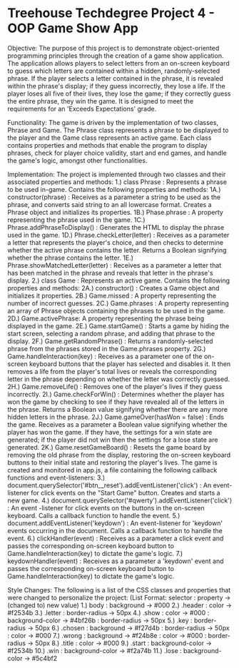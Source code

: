# Treehouse Techdegree Project 4 - OOP Game Show App

Objective:
  The purpose of this project is to demonstrate object-oriented programming
  principles through the creation of a game show application. The application
  allows players to select letters from an on-screen keyboard to guess which
  letters are contained within a hidden, randomly-selected phrase. If the
  player selects a letter contained in the phrase, it is revealed within the
  phrase's display; if they guess incorrectly, they lose a life. If the player
  loses all five of their lives, they lose the game; if they correctly guess
  the entire phrase, they win the game. It is designed to meet the requirements
  for an 'Exceeds Expectations' grade.

Functionality:
  The game is driven by the implementation of two classes, Phrase and Game. The
  Phrase class represents a phrase to be displayed to the player and the Game
  class represents an active game. Each class contains properties and methods
  that enable the program to display phrases, check for player choice validity,
  start and end games, and handle the game's logic, amongst other
  functionalities.

Implementation:
  The project is implemented through two classes and their associated properties
  and methods:
  1.) class Phrase : Represents a phrase to be used in-game. Contains the
      following properties and methods:
      1A.) constructor(phrase) : Receives as a parameter a string to be used as
           the phrase, and converts said string to an all lowercase format.
           Creates a Phrase object and initializes its properties.
      1B.) Phase.phrase : A property representing the phrase used in the game.
      1C.) Phrase.addPhraseToDisplay() : Generates the HTML to display the
           phrase used in the game.
      1D.) Phrase.checkLetter(letter) : Receives as a parameter a letter that
           represents the player's choice, and then checks to determine whether
           the active phrase contains the letter. Returns a Boolean signifying
           whether the phrase contains the letter.
      1E.) Phrase.showMatchedLetter(letter) : Receives as a parameter a letter
           that has been matched in the phrase and reveals that letter in the
           phrase's display.
  2.) class Game : Represents an active game. Contains the following properties
      and methods:
      2A.) constructor() : Creates a Game object and initializes it properties.
      2B.) Game.missed : A property representing the number of incorrect
           guesses.
      2C.) Game.phrases : A property representing an array of Phrase objects
           containing the phrases to be used in the game.
      2D.) Game.activePhrase: A property representing the phrase being displayed
           in the game.
      2E.) Game.startGame() : Starts a game by hiding the start screen,
           selecting a random phrase, and adding that phrase to the display.
      2F.) Game.getRandomPhrase() : Returns a randomly-selected phrase from the
           phrases stored in the Game.phrases property.
      2G.) Game.handleInteraction(key) : Receives as a parameter one of the
           on-screen keyboard buttons that the player has selected and disables
           it. It then removes a life from the player's total lives or reveals
           the corresponding letter in the phrase depending on whether the
           letter was correctly guessed.
      2H.) Game.removeLife() : Removes one of the player's lives if they guess
           incorrectly.
      2I.) Game.checkForWin() : Determines whether the player has won the game
           by checking to see if they have revealed all of the letters in the
           phrase. Returns a Boolean value signifying whether there are any
           more hidden letters in the phrase.
      2J.) Game.gameOver(hasWon = false) : Ends the game. Receives as a
           parameter a Boolean value signifying whether the player has won the
           game. If they have, the settings for a win state are generated; if
           the player did not win then the settings for a lose state are
           generated.
      2K.) Game.resetGameBoard() : Resets the game board by removing the old
           phrase from the display, restoring the on-screen keyboard buttons to
           their initial state and restoring the player's lives.
  The game is created and monitored in app.js, a file containing the following
  callback functions and event-listeners:
      3.) document.querySelector('#btn__reset').addEventListener('click') : An
          event-listener for click events on the "Start Game" button. Creates
          and starts a new game.
      4.) document.querySelector('#qwerty').addEventListener('click') : An event
          -listener for click events on the buttons in the on-screen keyboard.
          Calls a callback function to handle the event.
      5.) document.addEventListener('keydown') : An event-listener for 'keydown'
          events occurring in the document. Calls a callback function to handle
          the event.
      6.) clickHandler(event) : Receives as a parameter a click event and
          passes the corresponding on-screen keyboard button to
          Game.handleInteraction(key) to dictate the game's logic.
      7.) keydownHandler(event) : Receives as a parameter a 'keydown' event and
          passes the corresponding on-screen keyboard button to
          Game.handleInteraction(key) to dictate the game's logic.

Style Changes:
  The following is a list of the CSS classes and properties that were changed
  to personalize the project:
    (List Format: selector : property -> (changed to) new value)
    1.)   body    : background       -> #000
    2.)   .header : color            -> #f2534b
    3.)   .letter : border-radius    -> 50px
    4.)   .show   : color            -> #000
                  : background-color -> #4bf26b
                  : border-radius    -> 50px
    5.)   .key    : border-radius    -> 50px
    6.)   .chosen : background       -> #f27d4b
                  : border-radius    -> 50px
                  : color            -> #000
    7.)   .wrong  : background       -> #f24b8e
                  : color            -> #000
                  : border-radius    -> 50px
    8.)   .title  : color            -> #000
    9.)   .start  : background-color -> #f2534b
    10.)  .win    : background-color -> #f2a74b
    11.)  .lose   : background-color -> #5c4bf2
